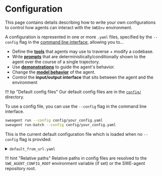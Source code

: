 # Configuration

This page contains details describing how to write your own configurations to control how agents can interact with the `SWEEnv` environment.

A configuration is represented in one or more `.yaml` files, specified by the `--config` flag in the [command line interface](../usage/cl_tutorial.md), allowing you to...

* Define the [**tools**](tools.md) that agents may use to traverse + modify a codebase.
* Write [**prompts**](templates.md) that are deterministically/conditionally shown to the agent over the course of a single trajectory.
* Use [**demonstrations**](demonstrations.md) to guide the agent's behavior.
* Change the [**model behavior**](models.md) of the agent.
* Control the **input/output interface** that sits between the agent and the environment

!!! tip "Default config files"
    Our default config files are in the [`config/`](https://github.com/SWE-agent/SWE-agent/tree/main/config) directory.

To use a config file, you can use the `--config` flag in the command line interface.

```bash
sweagent run --config config/your_config.yaml
sweagent run-batch --config config/your_config.yaml
```

This is the current default configuration file which is loaded when no `--config` flag is provided:

<details>
<summary><code>default_from_url.yaml</code></summary>

```yaml title="config/default_from_url.yaml"
--8<-- "config/default_from_url.yaml"
```
</details>

!!! hint "Relative paths"
    Relative paths in config files are resolved to the `SWE_AGENT_CONFIG_ROOT` environment variable (if set)
    or the SWE-agent repository root.

